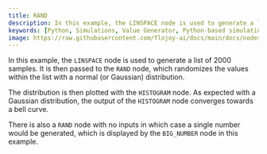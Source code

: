 ```yaml
---
title: RAND
description: In this example, the LINSPACE node is used to generate a list of 2000 samples, it is then passed to the RAND node, which randomizes the values within the list with a normal distribution. The distribution is then plotted with the HISTOGRAM node and the output converges towards a bell curve.
keywords: [Python, Simulations, Value Generator, Python-based simulations, Python random simulations, Flojoy generator nodes, Dynamic modeling techniques, Random simulation examples, Python simulation tools, Random number generator, Dynamic system modeling, Random data generation, Python simulation documentation, Random list generator, Random simulation in Flojoy]
image: https://raw.githubusercontent.com/flojoy-ai/docs/main/docs/nodes/GENERATORS/SIMULATIONS/RAND/examples/EX1/output.jpeg
---
```


In this example, the `LINSPACE` node is used to generate a list of 2000 samples. It is then passed to the `RAND` node, 
which randomizes the values within the list with a normal (or Gaussian) distribution.  

The distribution is then plotted with the `HISTOGRAM` node. As expected with a Gaussian distribution, the output of the `HISTOGRAM` node converges towards a bell curve.

There is also a `RAND` node with no inputs in which case a single number would be generated, which is displayed by the `BIG_NUMBER` node in this example.